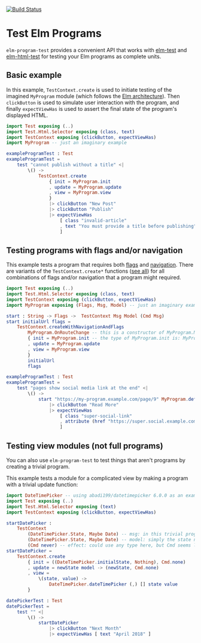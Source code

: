 [![Build Status](https://travis-ci.org/avh4/elm-program-test.svg?branch=master)](https://travis-ci.org/avh4/elm-program-test)

# Test Elm Programs

`elm-program-test` provides a convenient API that works with
[elm-test](http://package.elm-lang.org/packages/elm-community/elm-test/latest)
and [elm-html-test](http://package.elm-lang.org/packages/eeue56/elm-html-test/latest)
for testing your Elm programs as complete units.


## Basic example

In this example, `TestContext.create` is used to initiate testing of the imagined `MyProgram` module
(which follows the [Elm architecture](https://guide.elm-lang.org/architecture/)).
Then `clickButton` is used to simulate user interaction with the program,
and finally `expectViewHas` is used to assert the final state of the program's displayed HTML.

```elm
import Test exposing (..)
import Test.Html.Selector exposing (class, text)
import TestContext exposing (clickButton, expectViewHas)
import MyProgram -- just an imaginary example

exampleProgramTest : Test
exampleProgramTest =
    test "cannot publish without a title" <|
        \() ->
            TestContext.create
                { init = MyProgram.init
                , update = MyProgram.update
                , view = MyProgram.view
                }
                |> clickButton "New Post"
                |> clickButton "Publish"
                |> expectViewHas
                    [ class "invalid-article"
                    , text "You must provide a title before publishing"
                    ]
```


## Testing programs with flags and/or navigation

This example tests a program that requires both [flags](https://guide.elm-lang.org/interop/javascript.html#flags) and [navigation](http://package.elm-lang.org/packages/elm-lang/navigation/latest).
There are variants of the `TestContext.create*` functions ([see all](TestContext#creating)) for all combinations of
flags and/or navigation that a program might required.

```elm
import Test exposing (..)
import Test.Html.Selector exposing (class, text)
import TestContext exposing (clickButton, expectViewHas)
import MyProgram exposing (Flags, Msg, Model) -- just an imaginary example

start : String -> Flags ->  TestContext Msg Model (Cmd Msg)
start initialUrl flags =
    TestContext.createWithNavigationAndFlags
        MyProgram.OnRouteChange -- this is a constructor of MyProgram.Msg that is also used by Navigation.program
        { init = MyProgram.init -- the type of MyProgram.init is: MyProgram.Flags -> Navigation.Location -> (MyProgram.Model, Cmd MyProgram.Msg)
        , update = MyProgram.update
        , view = MyProgram.view
        }
        initialUrl
        flags

exampleProgramTest : Test
exampleProgramTest =
    test "pages show social media link at the end" <|
        \() ->
            start "https://my-program.example.com/page/9" MyProgram.defaultFlags
                |> clickButton "Read More"
                |> expectViewHas
                    [ class "super-social-link"
                    , attribute (href "https://super.social.example.com/avh4")
                    ]
```


## Testing view modules (not full programs)

You can also use `elm-program-test` to test things that aren't programs by creating a trivial program.

This example tests a module for a complicated view by making a program with a trivial update function:

```elm
import DateTimePicker -- using abadi199/datetimepicker 6.0.0 as an example of a view to test
import Test exposing (..)
import Test.Html.Selector exposing (text)
import TestContext exposing (clickButton, expectViewHas)

startDatePicker :
    TestContext
        (DateTimePicker.State, Maybe Date) -- msg: in this trivial program, the msg is simply the new model value
        (DateTimePicker.State, Maybe Date) -- model: simply the state needed by the view being tested
        (Cmd never) -- effect: could use any type here, but Cmd seems least confusing
startDatePicker =
    TestContext.create
        { init = ((DateTimePicker.initialState, Nothing), Cmd.none)
        , update = newState model -> (newState, Cmd.none)
        , view =
            \(state, value) ->
                DateTimePicker.dateTimePicker (,) [] state value
        }

datePickerTest : Test
datePickerTest =
    test "" <|
        \() ->
            startDatePicker
                |> clickButton "Next Month"
                |> expectViewHas [ text "April 2018" ]
```
